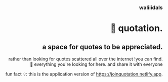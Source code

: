 <div dir="rtl">

### waliiidals

# .quotation 🧷

## .a space for quotes to be appreciated

.rather than looking for quotes scattered all over the internet !you can find everything you're looking for here. and share it with everyone 🤩

.fun fact 💡: this is the application version of https://joinquotation.netlify.app

</div>
